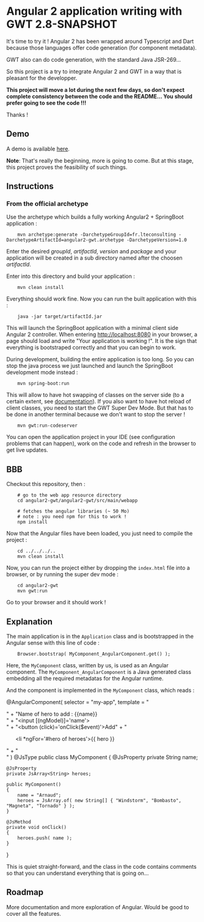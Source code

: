 # Angular 2 application writing with GWT 2.8-SNAPSHOT

It's time to try it ! Angular 2 has been wrapped around Typescript and Dart because those languages offer code generation (for component metadata).

GWT also can do code generation, with the standard Java JSR-269...

So this project is a try to integrate Angular 2 and GWT in a way that is pleasant for the developper.

**This project will move a lot during the next few days, so don't expect complete consistency between the code and the README... You should prefer going to see the code !!!**

Thanks !

## Demo

A demo is available [here](http://lteconsulting.fr/angular2-gwt/).

**Note**: That's really the beginning, more is going to come. But at this stage, this project proves the feasibility of such things.

## Instructions


### From the official archetype

Use the archetype which builds a fully working Angular2 + SpringBoot application :

		mvn archetype:generate -DarchetypeGroupId=fr.lteconsulting -DarchetypeArtifactId=angular2-gwt.archetype -DarchetypeVersion=1.0

Enter the desired *groupId*, *artifactId*, *version* and *package* and your application will be created in a sub directory named after the choosen *artifactId*.

Enter into this directory and build your application :

		mvn clean install

Everything should work fine. Now you can run the built application with this :

		java -jar target/artifactId.jar

This will launch the SpringBoot application with a minimal client side Angular 2 controller. When entering [http://localhost:8080](http://localhost:8080) in your browser, a page should load and write "Your application is working !". It is the sign that everything is bootstraped correctly and that you can begin to work.

During development, building the entire application is too long. So you can stop the java process we just launched and launch the SpringBoot development mode instead :

		mvn spring-boot:run

This will allow to have hot swapping of classes on the server side (to a certain extent, see [documentation](https://docs.spring.io/spring-boot/docs/current/reference/html/howto-hotswapping.html)). If you also want to have hot reload of client classes, you need to start the GWT Super Dev Mode. But that has to be done in another terminal because we don't want to stop the server !

		mvn gwt:run-codeserver

You can open the application project in your IDE (see configuration problems that can happen), work on the code and refresh in the browser to get live updates.

## BBB

Checkout this repository, then :

		# go to the web app resource directory
		cd angular2-gwt/angular2-gwt/src/main/webapp
		
		# fetches the angular libraries (~ 50 Mo)
		# note : you need npm for this to work !
		npm install

Now that the Angular files have been loaded, you just need to compile the project :

		cd ../../../..
		mvn clean install

Now, you can run the project either by dropping the `index.html` file into a browser, or by running the super dev mode :

		cd angular2-gwt
		mvn gwt:run

Go to your browser and it should work !

## Explanation

The main application is in the `Application` class and is bootstrapped in the Angular sense with this line of code :

		Browser.bootstrap( MyComponent_AngularComponent.get() );

Here, the `MyComponent` class, written by us, is used as an Angular component. The `MyComponent_AngularComponent` is a Java generated class embedding all the required metadatas for the Angular runtime.

And the component is implemented in the `MyComponent` class, which reads :

@AngularComponent(
		selector = "my-app",
		template = "<div>"
				+ "Name of hero to add : {{name}}<br/>"
				+ "<input [(ngModel)]='name'><br/>"
				+ "<button (click)='onClick($event)'>Add</button>"
				+ "<ul><li *ngFor='#hero of heroes'>{{ hero }}</li></ul>"
				+ "</div>" )
@JsType
public class MyComponent
{
	@JsProperty
	private String name;

	@JsProperty
	private JsArray<String> heroes;

	public MyComponent()
	{
		name = "Arnaud";
		heroes = JsArray.of( new String[] { "Windstorm", "Bombasto", "Magneta", "Tornado" } );
	}

	@JsMethod
	private void onClick()
	{
		heroes.push( name );
	}
}

This is quiet straight-forward, and the class in the code contains comments so that you can understand everything that is going on...

## Roadmap

More documentation and more exploration of Angular. Would be good to cover all the features.
